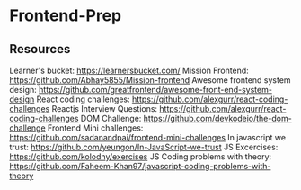 # Frontend-Prep

## Resources
Learner's bucket: https://learnersbucket.com/
Mission Frontend: https://github.com/Abhay5855/Mission-frontend
Awesome frontend system design: https://github.com/greatfrontend/awesome-front-end-system-design
React coding challenges: https://github.com/alexgurr/react-coding-challenges
Reactjs Interview Questions: https://github.com/alexgurr/react-coding-challenges
DOM Challenge: https://github.com/devkodeio/the-dom-challenge
Frontend Mini challenges: https://github.com/sadanandpai/frontend-mini-challenges
In javascript we trust: https://github.com/yeungon/In-JavaScript-we-trust
JS Excercises: https://github.com/kolodny/exercises
JS Coding problems with theory: https://github.com/Faheem-Khan97/javascript-coding-problems-with-theory
